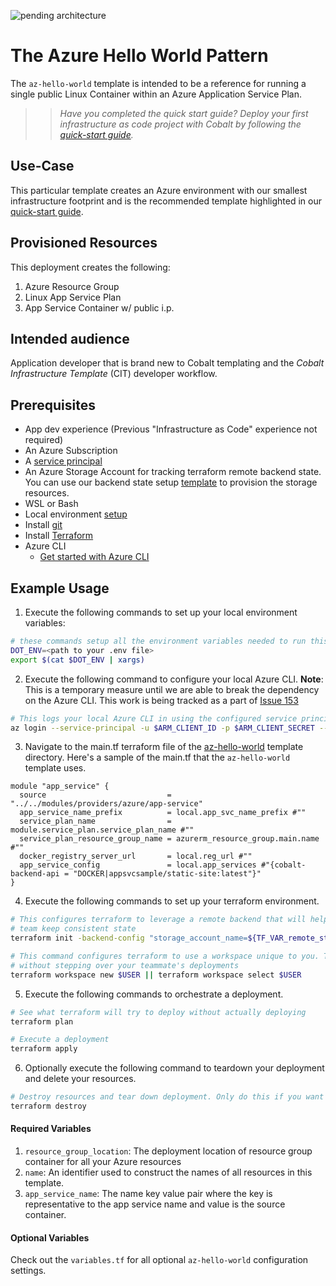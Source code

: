 ![pending architecture]()

# The Azure Hello World Pattern

The `az-hello-world` template is intended to be a reference for running a single public Linux Container within an Azure Application Service Plan.

>> *Have you completed the quick start guide? Deploy your first infrastructure as code project with Cobalt by following the [quick-start guide](./2_QUICK_START_GUIDE.md).*

## Use-Case

This particular template creates an Azure environment with our smallest infrastructure footprint and is the recommended template highlighted in our [quick-start guide](../../../docs/2_QUICK_START_GUIDE.md).

## Provisioned Resources

This deployment creates the following:

 1. Azure Resource Group
 2. Linux App Service Plan
 3. App Service Container w/ public i.p.

## Intended audience

Application developer that is brand new to Cobalt templating and the *Cobalt Infrastructure Template* (CIT) developer workflow.

## Prerequisites

  * App dev experience (Previous "Infrastructure as Code" experience not required)
  * An Azure Subscription
  * A [service principal](https://docs.microsoft.com/en-us/azure/active-directory/develop/howto-create-service-principal-portal)
  * An Azure Storage Account for tracking terraform remote backend state. You can use our backend state setup [template](../infra/templates/backend-state-setup/README.md) to provision the storage resources.
  * WSL or Bash
  * Local environment [setup](https://github.com/microsoft/cobalt/tree/master/test-harness#local-environment-setup)
  * Install [git](https://www.atlassian.com/git/tutorials/install-git)
  * Install [Terraform](https://learn.hashicorp.com/terraform/getting-started/install.html)
  * Azure CLI
    * [Get started with Azure CLI](https://docs.microsoft.com/en-us/cli/azure/get-started-with-azure-cli?view=azure-cli-latest)

## Example Usage

1. Execute the following commands to set up your local environment variables:

```bash
# these commands setup all the environment variables needed to run this template
DOT_ENV=<path to your .env file>
export $(cat $DOT_ENV | xargs)
```

2. Execute the following command to configure your local Azure CLI. **Note**: This is a temporary measure until we are able to break the dependency on the Azure CLI. This work is being tracked as a part of [Issue 153](https://github.com/microsoft/cobalt/issues/153)

```bash
# This logs your local Azure CLI in using the configured service principal.
az login --service-principal -u $ARM_CLIENT_ID -p $ARM_CLIENT_SECRET --tenant $ARM_TENANT_ID
```

3. Navigate to the main.tf terraform file of the [az-hello-world](./main.tf) template directory. Here's a sample of the main.tf that the `az-hello-world` template uses.

```HCL
module "app_service" {
  source                           = "../../modules/providers/azure/app-service"
  app_service_name_prefix          = local.app_svc_name_prefix #""
  service_plan_name                = module.service_plan.service_plan_name #""
  service_plan_resource_group_name = azurerm_resource_group.main.name #""
  docker_registry_server_url       = local.reg_url #""
  app_service_config               = local.app_services #"{cobalt-backend-api = "DOCKER|appsvcsample/static-site:latest"}"
}
```

4. Execute the following commands to set up your terraform environment.

```bash
# This configures terraform to leverage a remote backend that will help you and your
# team keep consistent state
terraform init -backend-config "storage_account_name=${TF_VAR_remote_state_account}" -backend-config "container_name=${TF_VAR_remote_state_container}"

# This command configures terraform to use a workspace unique to you. This allows you to work
# without stepping over your teammate's deployments
terraform workspace new $USER || terraform workspace select $USER
```

5. Execute the following commands to orchestrate a deployment.

```bash
# See what terraform will try to deploy without actually deploying
terraform plan

# Execute a deployment
terraform apply
```

6. Optionally execute the following command to teardown your deployment and delete your resources.

```bash
# Destroy resources and tear down deployment. Only do this if you want to destroy your deployment.
terraform destroy
```

#### Required Variables

 1. `resource_group_location`: The deployment location of resource group container for all your Azure resources
 2. `name`: An identifier used to construct the names of all resources in this template.
 3. `app_service_name`: The name key value pair where the key is representative to the app service name and value is the source container.

#### Optional Variables

 Check out the `variables.tf` for all optional `az-hello-world` configuration settings.